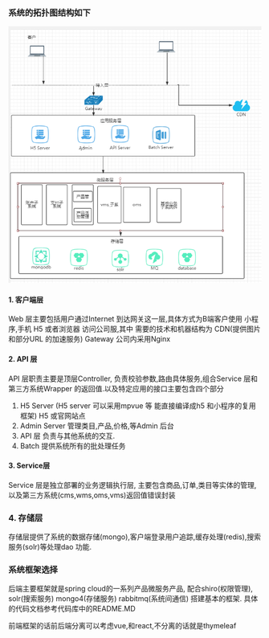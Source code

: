 ### 系统的拓扑图结构如下

![](/assets/artifact.png)

#### 1. 客户端层

Web 层主要包括用户通过Internet 到达网关这一层,具体方式为B端客户使用 小程序,手机 H5 或者浏览器 访问公司服,其中 需要的技术和机器结构为 CDN\(提供图片和部分URL 的加速服务\) Gateway 公司内采用Nginx

#### 2. API 层

API 层职责主要是顶层Controller, 负责校验参数,路由具体服务,组合Service 层和第三方系统Wrapper 的返回值.以及特定应用的接口主要包含四个部分

1. H5 Server \(H5 server 可以采用mpvue 等 能直接编译成h5 和小程序的复用框架\) H5 或官网站点
2. Admin Server 管理类目,产品,价格,等Admin 后台
3. API 层 负责与其他系统的交互. 
4. Batch 提供系统所有的批处理任务

#### 3. Service层

Service 层是独立部署的业务逻辑执行层, 主要包含商品,订单,类目等实体的管理,以及第三方系统\(cms,wms,oms,vms\)返回值错误封装

### 4. 存储层

存储层提供了系统的数据存储\(mongo\),客户端登录用户追踪,缓存处理\(redis\),搜索服务\(solr\)等处理dao 功能.

### 系统框架选择

后端主要框架就是spring cloud的一系列产品微服务产品, 配合shiro\(权限管理\), solr\(搜索服务\) mongo4\(存储服务\) rabbitmq\(系统间通信\) 搭建基本的框架. 具体的代码文档参考代码库中的README.MD

前端框架的话前后端分离可以考虑vue,和react,不分离的话就是thymeleaf


